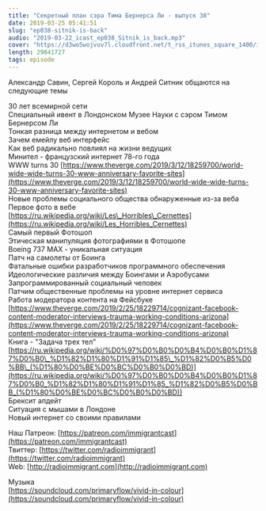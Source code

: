 ```yaml
---
title: "Секретный план сэра Тима Бернерса Ли - выпуск 38"
date: 2019-03-25 05:41:51
slug: "ep038-sitnik-is-back"
audio: "2019-03-22_icast_ep038_Sitnik_is_back.mp3"
cover: "https://d3wo5wojvuv7l.cloudfront.net/t_rss_itunes_square_1400/images.spreaker.com/original/d20daaa729fc8cae11f6717f5c961b50.jpg"
length: 29841727
tags: episode
---
```

Александр Савин, Сергей Король и Андрей Ситник общаются на следующие темы  
  
30 лет всемирной сети  
Специальный ивент в Лондонском Музее Науки с сэром Тимом Бернерсом Ли  
Тонкая разница между интернетом и вебом  
Зачем емейлу веб интерфейс  
Как веб радикально повлиял на жизни ведущих  
Минител - французский интернет 78-го года  
WWW turns 30 [https://www.theverge.com/2019/3/12/18259700/world-wide-wide-turns-30-www-anniversary-favorite-sites](https://www.theverge.com/2019/3/12/18259700/world-wide-wide-turns-30-www-anniversary-favorite-sites)  
Новые проблемы социального общества обнаруженные из-за веба  
Первое фото в вебе  
[https://ru.wikipedia.org/wiki/Les\_Horribles\_Cernettes](https://ru.wikipedia.org/wiki/Les_Horribles_Cernettes)  
Самый первый Фотошоп  
Этическая манипуляция фотографиями в Фотошопе  
Boeing 737 MAX - уникальная ситуация  
Патч на самолеты от Боинга  
Фатальные ошибки разработчиков программного обеспечения  
Идеологические различия между Боингами и Аэробусами  
Запрограммированный социальный человек  
Патчим общественные проблемы на уровне интернет сервиса  
Работа модератора контента на Фейсбуке [https://www.theverge.com/2019/2/25/18229714/cognizant-facebook-content-moderator-interviews-trauma-working-conditions-arizona](https://www.theverge.com/2019/2/25/18229714/cognizant-facebook-content-moderator-interviews-trauma-working-conditions-arizona)  
Книга - "Задача трех тел" [https://ru.wikipedia.org/wiki/%D0%97%D0%B0%D0%B4%D0%B0%D1%87%D0%B0\_%D1%82%D1%80%D1%91%D1%85\_%D1%82%D0%B5%D0%BB\_(%D1%80%D0%BE%D0%BC%D0%B0%D0%BD)](https://ru.wikipedia.org/wiki/%D0%97%D0%B0%D0%B4%D0%B0%D1%87%D0%B0_%D1%82%D1%80%D1%91%D1%85_%D1%82%D0%B5%D0%BB_(%D1%80%D0%BE%D0%BC%D0%B0%D0%BD))  
Брексит апдейт  
Ситуация с мышами в Лондоне  
Новый интернет со своими правилами  
  
Наш Патреон: [https://patreon.com/immigrantcast](https://patreon.com/immigrantcast)  
Твиттер: [https://twitter.com/radioimmigrant](https://twitter.com/radioimmigrant)  
Web: [http://radioimmigrant.com](http://radioimmigrant.com)  
  
Музыка  
[https://soundcloud.com/primaryflow/vivid-in-colour](https://soundcloud.com/primaryflow/vivid-in-colour)
